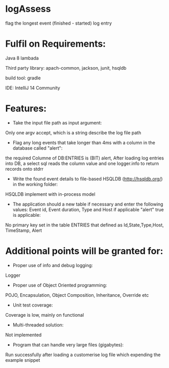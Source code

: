 # logAssess
flag the longest event (finished - started) log entry

<CREDIT SUISSE Coding Assignment>

# Fulfil on Requirements:

Java 8 lambada

Third party library: apach-common, jackson, junit, hsqldb

build tool: gradle

IDE: IntelliJ 14 Community 

# Features:

 - Take the input file path as input argument:
 
Only one argv accept, which is a string describe the log file path 

 - Flag any long events that take longer than 4ms with a column in the database called "alert":
 
the required Columne of DB:ENTRIES is (BIT) alert, After loading log entries into DB, a select sql reads the column value and one logger.info to return records onto stdrr

 - Write the found event details to file-based HSQLDB (http://hsqldb.org/) in the working folder:
 
HSQLDB implement with in-process model

 - The application should a new table if necessary and enter the following values: Event id, Event duration, Type and Host if applicable
"alert" true is applicable:

No primary key set in the table ENTRIES that defined as Id,State,Type,Host, TimeStamp, Alert

# Additional points will be granted for:
 - Proper use of info and debug logging:
 
Logger 

 - Proper use of Object Oriented programming:
 
POJO, Encapsulation, Object Composition, Inheritance, Override etc

 - Unit test coverage:
 
Coverage is low, mainly on functional

 - Multi-threaded solution:
 
 Not implemented
 
 - Program that can handle very large files (gigabytes):
 
Run successfully after loading a customerise log file which expending the example snippet 
